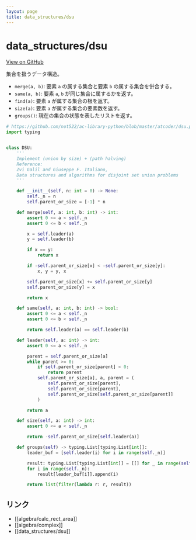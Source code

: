 ```yaml
---
layout: page
title: data_structures/dsu
---
```


# data_structures/dsu

[View on GitHub](https://github.com/moyomogi/python_2022_lib/blob/master/lib/data_structures/dsu.py)

集合を扱うデータ構造。
- `merge(a, b)`: 要素 `a` の属する集合と要素 `b` の属する集合を併合する。
- `same(a, b)`: 要素 `a`, `b` が同じ集合に属するかを返す。
- `find(a)`: 要素 `a` が属する集合の根を返す。
- `size(a)`: 要素 `a` が属する集合の要素数を返す。
- `groups()`: 現在の集合の状態を表したリストを返す。

```py
# https://github.com/not522/ac-library-python/blob/master/atcoder/dsu.py
import typing


class DSU:
    '''
    Implement (union by size) + (path halving)
    Reference:
    Zvi Galil and Giuseppe F. Italiano,
    Data structures and algorithms for disjoint set union problems
    '''

    def __init__(self, n: int = 0) -> None:
        self._n = n
        self.parent_or_size = [-1] * n

    def merge(self, a: int, b: int) -> int:
        assert 0 <= a < self._n
        assert 0 <= b < self._n

        x = self.leader(a)
        y = self.leader(b)

        if x == y:
            return x

        if -self.parent_or_size[x] < -self.parent_or_size[y]:
            x, y = y, x

        self.parent_or_size[x] += self.parent_or_size[y]
        self.parent_or_size[y] = x

        return x

    def same(self, a: int, b: int) -> bool:
        assert 0 <= a < self._n
        assert 0 <= b < self._n

        return self.leader(a) == self.leader(b)

    def leader(self, a: int) -> int:
        assert 0 <= a < self._n

        parent = self.parent_or_size[a]
        while parent >= 0:
            if self.parent_or_size[parent] < 0:
                return parent
            self.parent_or_size[a], a, parent = (
                self.parent_or_size[parent],
                self.parent_or_size[parent],
                self.parent_or_size[self.parent_or_size[parent]]
            )

        return a

    def size(self, a: int) -> int:
        assert 0 <= a < self._n

        return -self.parent_or_size[self.leader(a)]

    def groups(self) -> typing.List[typing.List[int]]:
        leader_buf = [self.leader(i) for i in range(self._n)]

        result: typing.List[typing.List[int]] = [[] for _ in range(self._n)]
        for i in range(self._n):
            result[leader_buf[i]].append(i)

        return list(filter(lambda r: r, result))
```

## リンク
- [[algebra/calc_rect_area]]
- [[algebra/complex]]
- [[data_structures/dsu]]
